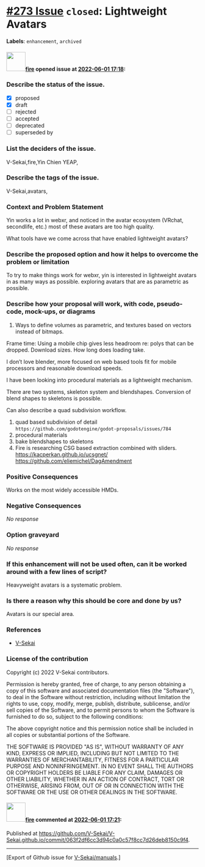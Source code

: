 # [\#273 Issue](https://github.com/V-Sekai/manuals/issues/273) `closed`: Lightweight Avatars
**Labels**: `enhancement`, `archived`


#### <img src="https://avatars.githubusercontent.com/u/32321?u=c2e06a3d2b49a467aa907e54aa259516440267cc&v=4" width="50">[fire](https://github.com/fire) opened issue at [2022-06-01 17:18](https://github.com/V-Sekai/manuals/issues/273):

### Describe the status of the issue.

- [X] proposed
- [x] draft
- [ ] rejected
- [ ] accepted
- [ ] deprecated
- [ ] superseded by

### List the deciders of the issue.

V-Sekai,fire,Yin Chien YEAP,

### Describe the tags of the issue.

V-Sekai,avatars,

### Context and Problem Statement

Yin works a lot in webxr, and noticed in the avatar ecosystem (VRchat, secondlife, etc.) most of these avatars are too high quality.

What tools have we come across that have enabled lightweight avatars?

### Describe the proposed option and how it helps to overcome the problem or limitation

To try to make things work for webxr, yin is interested in lightweight avatars in as many ways as possible.
exploring avatars that are as parametric as possible.

### Describe how your proposal will work, with code, pseudo-code, mock-ups, or diagrams

1. Ways to define volumes as parametric, and textures based on vectors instead of bitmaps.

Frame time: Using a mobile chip gives less headroom re: polys that can be dropped. Download sizes. How long does loading take.   

I don’t love blender, more focused on web based tools fit for mobile processors and reasonable download speeds.

I have been looking into procedural materials as a lightweight mechanism.

There are two systems, skeleton system and blendshapes. Conversion of blend shapes to skeletons is possible.

Can also describe a quad subdivision workflow.

1. quad based subdivision of detail `https://github.com/godotengine/godot-proposals/issues/784`
2. procedural materials 
3. bake blendshapes to skeletons
4. Fire is researching CSG based extraction combined with sliders. https://kacperkan.github.io/ucsgnet/ https://github.com/eliemichel/DagAmendment 

### Positive Consequences

Works on the most widely accessible HMDs.

### Negative Consequences

_No response_

### Option graveyard

_No response_

### If this enhancement will not be used often, can it be worked around with a few lines of script?

Heavyweight avatars is a systematic problem.

### Is there a reason why this should be core and done by us?

Avatars is our special area.

### References

- [V-Sekai](https://v-sekai.org/)


### License of the contribution

Copyright (c) 2022 V-Sekai contributors.

Permission is hereby granted, free of charge, to any person obtaining a copy of this software and associated documentation files (the "Software"), to deal in the Software without restriction, including without limitation the rights to use, copy, modify, merge, publish, distribute, sublicense, and/or sell copies of the Software, and to permit persons to whom the Software is furnished to do so, subject to the following conditions:

The above copyright notice and this permission notice shall be included in all copies or substantial portions of the Software.

THE SOFTWARE IS PROVIDED "AS IS", WITHOUT WARRANTY OF ANY KIND, EXPRESS OR IMPLIED, INCLUDING BUT NOT LIMITED TO THE WARRANTIES OF MERCHANTABILITY, FITNESS FOR A PARTICULAR PURPOSE AND NONINFRINGEMENT. IN NO EVENT SHALL THE AUTHORS OR COPYRIGHT HOLDERS BE LIABLE FOR ANY CLAIM, DAMAGES OR OTHER LIABILITY, WHETHER IN AN ACTION OF CONTRACT, TORT OR OTHERWISE, ARISING FROM, OUT OF OR IN CONNECTION WITH THE SOFTWARE OR THE USE OR OTHER DEALINGS IN THE SOFTWARE.


#### <img src="https://avatars.githubusercontent.com/u/32321?u=c2e06a3d2b49a467aa907e54aa259516440267cc&v=4" width="50">[fire](https://github.com/fire) commented at [2022-06-01 17:21](https://github.com/V-Sekai/manuals/issues/273#issuecomment-1143906668):

Published at https://github.com/V-Sekai/V-Sekai.github.io/commit/063f2df6cc3d94c0a0c57f8cc7d26deb8150c9f4.


-------------------------------------------------------------------------------



[Export of Github issue for [V-Sekai/manuals](https://github.com/V-Sekai/manuals).]
